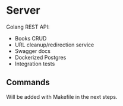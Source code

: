 # Server

Golang REST API:
- Books CRUD
- URL cleanup/redirection service
- Swagger docs
- Dockerized Postgres
- Integration tests

## Commands
Will be added with Makefile in the next steps.
